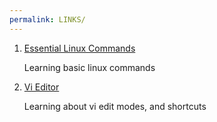 ```yaml
---
permalink: LINKS/
---
```

1. [Essential Linux Commands](https://www.javatpoint.com/linux-commands)

   Learning basic linux commands

2. [Vi Editor](https://www.redhat.com/sysadmin/introduction-vi-editor)

   Learning about vi edit modes, and shortcuts

